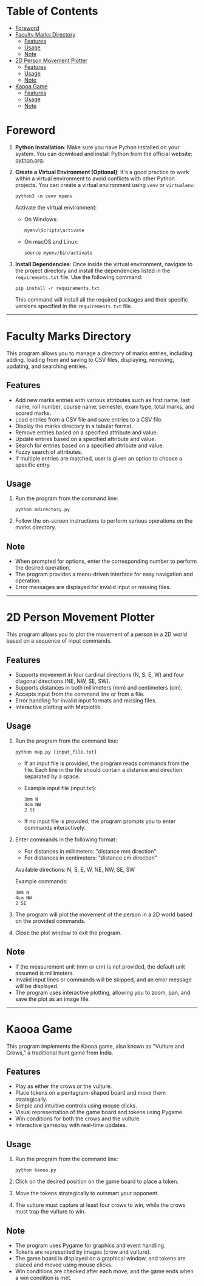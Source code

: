 # Table of Contents

- [Foreword](#foreword)
- [Faculty Marks Directory](#faculty-marks-directory)
  - [Features](#features)
  - [Usage](#usage)
  - [Note](#note)
- [2D Person Movement Plotter](#2d-person-movement-plotter)
  - [Features](#features-1)
  - [Usage](#usage-1)
  - [Note](#note-1)
- [Kaooa Game](#kaooa-game)
  - [Features](#features-2)
  - [Usage](#usage-2)
  - [Note](#note-2)

# Foreword

1. **Python Installation**: Make sure you have Python installed on your system. You can download and install Python from the official website: [python.org](https://www.python.org/).

2. **Create a Virtual Environment (Optional)**: It's a good practice to work within a virtual environment to avoid conflicts with other Python projects. You can create a virtual environment using `venv` or `virtualenv`:

   ```
   python3 -m venv myenv
   ```

   Activate the virtual environment:

   - On Windows:

     ```
     myenv\Scripts\activate
     ```

   - On macOS and Linux:

     ```
     source myenv/bin/activate
     ```

3. **Install Dependencies**: Once inside the virtual environment, navigate to the project directory and install the dependencies listed in the `requirements.txt` file. Use the following command:

   ```
   pip install -r requirements.txt
   ```

   This command will install all the required packages and their specific versions specified in the `requirements.txt` file.

---

# Faculty Marks Directory

This program allows you to manage a directory of marks entries, including adding, loading from and saving to CSV files, displaying, removing, updating, and searching entries.

## Features

- Add new marks entries with various attributes such as first name, last name, roll number, course name, semester, exam type, total marks, and scored marks.
- Load entries from a CSV file and save entries to a CSV file.
- Display the marks directory in a tabular format.
- Remove entries based on a specified attribute and value.
- Update entries based on a specified attribute and value.
- Search for entries based on a specified attribute and value.
- Fuzzy search of attributes.
- If multiple entries are matched, user is given an option to choose a specific entry.

## Usage

1. Run the program from the command line:

   ```
   python mdirectory.py
   ```

2. Follow the on-screen instructions to perform various operations on the marks directory.

## Note

- When prompted for options, enter the corresponding number to perform the desired operation.
- The program provides a menu-driven interface for easy navigation and operation.
- Error messages are displayed for invalid input or missing files.

---

# 2D Person Movement Plotter

This program allows you to plot the movement of a person in a 2D world based on a sequence of input commands.

## Features

- Supports movement in four cardinal directions (N, S, E, W) and four diagonal directions (NE, NW, SE, SW).
- Supports distances in both millimeters (mm) and centimeters (cm).
- Accepts input from the command line or from a file.
- Error handling for invalid input formats and missing files.
- Interactive plotting with Matplotlib.

## Usage

1. Run the program from the command line:

   ```
   python map.py [input_file.txt]
   ```

   - If an input file is provided, the program reads commands from the file. Each line in the file should contain a distance and direction separated by a space.

   - Example input file (input.txt):

     ```
     3mm N
     4cm NW
     2 SE
     ```

   - If no input file is provided, the program prompts you to enter commands interactively.

2. Enter commands in the following format:

   - For distances in millimeters: "distance mm direction"
   - For distances in centimeters: "distance cm direction"

   Available directions: N, S, E, W, NE, NW, SE, SW

   Example commands:

   ```
   3mm N
   4cm NW
   2 SE
   ```

3. The program will plot the movement of the person in a 2D world based on the provided commands.

4. Close the plot window to exit the program.

## Note

- If the measurement unit (mm or cm) is not provided, the default unit assumed is millimeters.
- Invalid input lines or commands will be skipped, and an error message will be displayed.
- The program uses interactive plotting, allowing you to zoom, pan, and save the plot as an image file.

---

# Kaooa Game

This program implements the Kaooa game, also known as "Vulture and Crows," a traditional hunt game from India.

## Features

- Play as either the crows or the vulture.
- Place tokens on a pentagram-shaped board and move them strategically.
- Simple and intuitive controls using mouse clicks.
- Visual representation of the game board and tokens using Pygame.
- Win conditions for both the crows and the vulture.
- Interactive gameplay with real-time updates.

## Usage

1. Run the program from the command line:

   ```
   python kaooa.py
   ```

2. Click on the desired position on the game board to place a token.
3. Move the tokens strategically to outsmart your opponent.
4. The vulture must capture at least four crows to win, while the crows must trap the vulture to win.

## Note

- The program uses Pygame for graphics and event handling.
- Tokens are represented by images (crow and vulture).
- The game board is displayed on a graphical window, and tokens are placed and moved using mouse clicks.
- Win conditions are checked after each move, and the game ends when a win condition is met.
